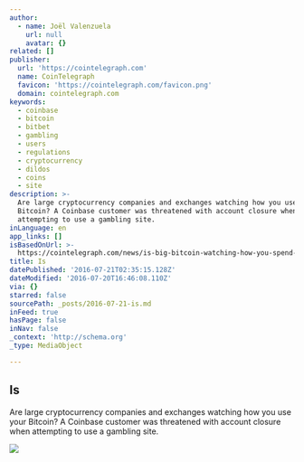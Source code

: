 ```yaml
---
author:
  - name: Joël Valenzuela
    url: null
    avatar: {}
related: []
publisher:
  url: 'https://cointelegraph.com'
  name: CoinTelegraph
  favicon: 'https://cointelegraph.com/favicon.png'
  domain: cointelegraph.com
keywords:
  - coinbase
  - bitcoin
  - bitbet
  - gambling
  - users
  - regulations
  - cryptocurrency
  - dildos
  - coins
  - site
description: >-
  Are large cryptocurrency companies and exchanges watching how you use your
  Bitcoin? A Coinbase customer was threatened with account closure when
  attempting to use a gambling site.
inLanguage: en
app_links: []
isBasedOnUrl: >-
  https://cointelegraph.com/news/is-big-bitcoin-watching-how-you-spend-your-cryptocurrency
title: Is
datePublished: '2016-07-21T02:35:15.128Z'
dateModified: '2016-07-20T16:46:08.110Z'
via: {}
starred: false
sourcePath: _posts/2016-07-21-is.md
inFeed: true
hasPage: false
inNav: false
_context: 'http://schema.org'
_type: MediaObject

---
```

<article style=""><h1>Is</h1><p>Are large cryptocurrency companies and exchanges watching how you use your Bitcoin? A Coinbase customer was threatened with account closure when attempting to use a gambling site.</p><img src="https://cointelegraph.com/images/725_Ly9jb2ludGVsZWdyYXBoLmNvbS9zdG9yYWdlL3VwbG9hZHMvdmlldy8yYzFmZmNkMDk0MjZkYzY5OWU1MTcyNTEyNzVmMjk4MC5qcGc=.jpg" /></article>